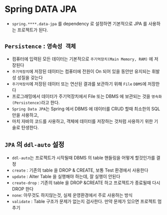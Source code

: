# Spring DATA JPA
- `spring.****.data-jpa` 를 dependency 로 설정하면 기본적으로 JPA 를 사용하는 프로젝트가 된다.


## `Persistence` : `영속성 객체`
- 컴퓨터에 입력된 모든 데이터는 기본적으로 `주기억장치(Main Memory, RAM)` 에 저장된다
- `주기억장치`에 저장된 데이터는 컴퓨터에 전원이 On 되어 있을 동안만 유지되는 휘발성 성질을 갖는다
- `주기억장치`에 저장된 데이터 또는 연산된 결과를 보관하기 위해 `File` `DBMS`에 저장한다
- 프로그래밍에서 데이터가 주기억장치에서 File 또는 DBMS 에 보관되는 것을 `영속화(Persistence)`라고 한다.
- `Spring Data JPA`는 Spring 에서 DBMS 에 데이터를 CRUD 할때 최소한의 SQL 만을 사용하고,  
-  마치 자바의 코드를 사용하고, 객체에 데이터를 저장하는 것처럼 사용하기 위한 기술로 탄생한다.

## `JPA` 의 `ddl-auto` 설정
- `ddl-auto`는 프로젝트가 시작될때 DBMS 의 table 핸들링을 어떻게 할것인가를 결정
- `create` : 기존의 table 을 DROP & CREATE, 보통 Test 환경에서 사용한다
- `update` : Alter Table 을 실행해야 하는데, 잘 실행이 안된다
- `create-drop` : 기존의 table 을 DROP &CREATE 하고 프로젝트가 종료될때 다시 DROP 한다
- `none`: 아무것도 하지않는것, 실제 운영환경에서 주로 사용하는 방식
- `validate` : Table 구조가 문제가 없는지 검사한다. 만약 문제가 있으면 프로젝트 멈추기